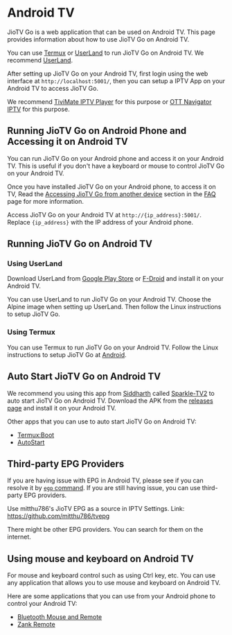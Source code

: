 # Android TV

JioTV Go is a web application that can be used on Android TV. This page provides information about how to use JioTV Go on Android TV.

You can use [Termux](#using-termux) or [UserLand](#using-userland) to run JioTV Go on Android TV. We recommend [UserLand](#using-userland).

After setting up JioTV Go on your Android TV, first login using the web interface at `http://localhost:5001/`, then you can setup a IPTV App on your Android TV to access JioTV Go.

We recommend [TiviMate IPTV Player](https://play.google.com/store/apps/details?id=ar.tvplayer.tv) for this purpose or [OTT Navigator IPTV](https://ott-navigator-beta-for-android-tv-android.en.aptoide.com/app) for this purpose.

## Running JioTV Go on Android Phone and Accessing it on Android TV

You can run JioTV Go on your Android phone and access it on your Android TV. This is useful if you don't have a keyboard or mouse to control JioTV Go on your Android TV.

Once you have installed JioTV Go on your Android phone, to access it on TV, Read the [Accessing JioTV Go from another device](../faq.md#how-can-i-access-jiotv-go-from-another-device-eg-computertvphone-in-my-local-network) section in the [FAQ](../faq.md) page for more information.

Access JioTV Go on your Android TV at `http://{ip_address}:5001/`. Replace `{ip_address}` with the IP address of your Android phone.

## Running JioTV Go on Android TV

### Using UserLand

Download UserLand from [Google Play Store](https://play.google.com/store/apps/details?id=tech.ula) or [F-Droid](https://f-droid.org/en/packages/tech.ula/) and install it on your Android TV.

You can use UserLand to run JioTV Go on your Android TV. Choose the Alpine image when setting up UserLand. Then follow the Linux instructions to setup JioTV Go.

### Using Termux

You can use Termux to run JioTV Go on your Android TV. Follow the Linux instructions to setup JioTV Go at [Android](../usage/android.md).


## Auto Start JioTV Go on Android TV

We recommend you using this app from [Siddharth](https://github.com/siddharthsky) called [Sparkle-TV2](https://github.com/siddharthsky/SparkleTV2-auto-service) to auto start JioTV Go on Android TV. Download the APK from the [releases page](https://github.com/siddharthsky/SparkleTV2-auto-service/releases) and install it on your Android TV.

Other apps that you can use to auto start JioTV Go on Android TV:

- [Termux:Boot](https://play.google.com/store/apps/details?id=com.termux.boot)
- [AutoStart](https://play.google.com/store/apps/details?id=com.autostart)

## Third-party EPG Providers

If you are having issue with EPG in Android TV, please see if you can resolve it by [`egp` command](usage.md#3-epg-command). If you are still having issue, you can use third-party EPG providers.

Use mitthu786's JioTV EPG as a source in IPTV Settings.
Link: https://github.com/mitthu786/tvepg

There might be other EPG providers. You can search for them on the internet.

## Using mouse and keyboard on Android TV

For mouse and keyboard control such as using Ctrl key, etc. You can use any application that allows you to use mouse and keyboard on Android TV. 

Here are some applications that you can use from your Android phone to control your Android TV:

- [Bluetooth Mouse and Remote](https://play.google.com/store/apps/details?id=com.app.bluetoothremote)
- [Zank Remote](https://play.google.com/store/apps/details?id=zank.remote)